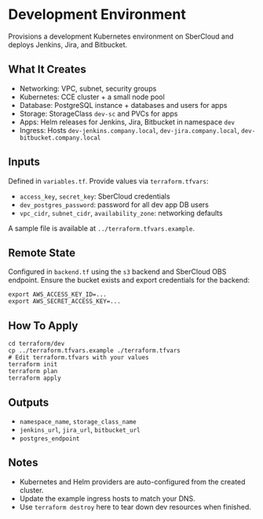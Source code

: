 # Development Environment

Provisions a development Kubernetes environment on SberCloud and deploys Jenkins, Jira, and Bitbucket.

## What It Creates

- Networking: VPC, subnet, security groups
- Kubernetes: CCE cluster + a small node pool
- Database: PostgreSQL instance + databases and users for apps
- Storage: StorageClass `dev-sc` and PVCs for apps
- Apps: Helm releases for Jenkins, Jira, Bitbucket in namespace `dev`
- Ingress: Hosts `dev-jenkins.company.local`, `dev-jira.company.local`, `dev-bitbucket.company.local`

## Inputs

Defined in `variables.tf`. Provide values via `terraform.tfvars`:

- `access_key`, `secret_key`: SberCloud credentials
- `dev_postgres_password`: password for all dev app DB users
- `vpc_cidr`, `subnet_cidr`, `availability_zone`: networking defaults

A sample file is available at `../terraform.tfvars.example`.

## Remote State

Configured in `backend.tf` using the `s3` backend and SberCloud OBS endpoint. Ensure the bucket exists and export credentials for the backend:

```
export AWS_ACCESS_KEY_ID=...
export AWS_SECRET_ACCESS_KEY=...
```

## How To Apply

```
cd terraform/dev
cp ../terraform.tfvars.example ./terraform.tfvars
# Edit terraform.tfvars with your values
terraform init
terraform plan
terraform apply
```

## Outputs

- `namespace_name`, `storage_class_name`
- `jenkins_url`, `jira_url`, `bitbucket_url`
- `postgres_endpoint`

## Notes

- Kubernetes and Helm providers are auto-configured from the created cluster.
- Update the example ingress hosts to match your DNS.
- Use `terraform destroy` here to tear down dev resources when finished.